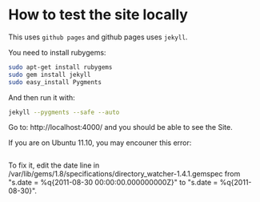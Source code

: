 # How to test the site locally

This uses `github pages` and github pages uses `jekyll`.

You need to install rubygems:

```bash
sudo apt-get install rubygems
sudo gem install jekyll
sudo easy_install Pygments
```

And then run it with:

```bash
jekyll --pygments --safe --auto
```

Go to: http://localhost:4000/ and you should be able to see the Site.

If you are on Ubuntu 11.10, you may encouner this error:

```Invalid gemspec in [/var/lib/gems/1.8/specifications/directory_watcher-1.4.1.gemspec]: invalid date format in specification: "2011-08-30 00:00:00.000000000Z"
```

To fix it, edit the date line in /var/lib/gems/1.8/specifications/directory_watcher-1.4.1.gemspec from "s.date = %q{2011-08-30 00:00:00.000000000Z}" to "s.date = %q{2011-08-30}".